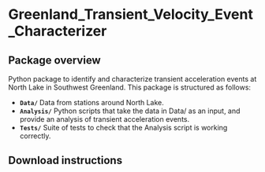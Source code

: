 # Greenland_Transient_Velocity_Event_Characterizer

## Package overview
Python package to identify and characterize transient acceleration events at North Lake in Southwest Greenland. This package is structured as follows:

- **`Data/`** Data from stations around North Lake.
- **`Analysis/`** Python scripts that take the data in Data/ as an input, and provide an analysis of transient acceleration events.
- **`Tests/`** Suite of tests to check that the Analysis script is working correctly.

## Download instructions
